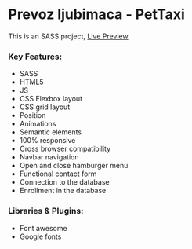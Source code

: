 # Prevoz ljubimaca - PetTaxi

This is an SASS project, <a href="https://prevozljubimaca.rs/">Live Preview</a> 

### Key Features:
- SASS
- HTML5
- JS
- CSS Flexbox layout
- CSS grid layout
- Position
- Animations
- Semantic elements
- 100% responsive
- Cross browser compatibility
- Navbar navigation
- Open and close hamburger menu
- Functional contact form
- Connection to the database
- Enrollment in the database

### Libraries & Plugins:
- Font awesome
- Google fonts

